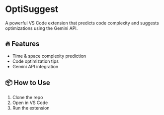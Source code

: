 # OptiSuggest

A powerful VS Code extension that predicts code complexity and suggests optimizations using the Gemini API.

## 🔥 Features
- Time & space complexity prediction
- Code optimization tips
- Gemini API integration

## 📦 How to Use
1. Clone the repo
2. Open in VS Code
3. Run the extension

